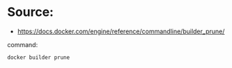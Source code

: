 # Source:
- https://docs.docker.com/engine/reference/commandline/builder_prune/

command:
```bash
docker builder prune
```
